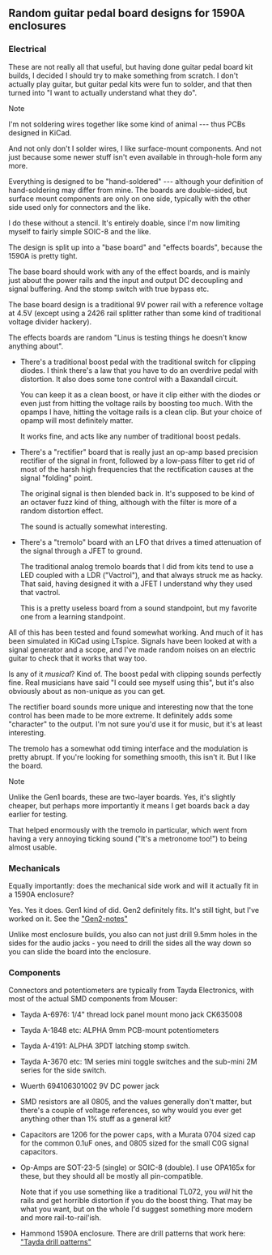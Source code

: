 ## Random guitar pedal board designs for 1590A enclosures

### Electrical

These are not really all that useful, but having done guitar pedal board
kit builds, I decided I should try to make something from scratch.  I
don't actually play guitar, but guitar pedal kits were fun to solder,
and that then turned into "I want to actually understand what they do".

> [!NOTE]
> I'm not soldering wires together like some kind of animal ---
> thus PCBs designed in KiCad.
>
> And not only don't I solder wires, I like surface-mount
> components.  And not just because some newer stuff isn't
> even available in through-hole form any more.
>
> Everything is designed to be "hand-soldered" --- although
> your definition of hand-soldering may differ from mine. The
> boards are double-sided, but surface mount components are
> only on one side, typically with the other side used only
> for connectors and the like.
>
> I do these without a stencil. It's entirely doable, since I'm
> now limiting myself to fairly simple SOIC-8 and the like.

The design is split up into a "base board" and "effects boards", because
the 1590A is pretty tight.

The base board should work with any of the effect boards, and is mainly
just about the power rails and the input and output DC decoupling and
signal buffering.  And the stomp switch with true bypass etc.

The base board design is a traditional 9V power rail with a reference
voltage at 4.5V (except using a 2426 rail splitter rather than some kind
of traditional voltage divider hackery).

The effects boards are random "Linus is testing things he doesn't know
anything about".

 - There's a traditional boost pedal with the traditional switch for
   clipping diodes. I think there's a law that you have to do an
   overdrive pedal with distortion. It also does some tone control with
   a Baxandall circuit.

   You can keep it as a clean boost, or have it clip either with the
   diodes or even just from hitting the voltage rails by boosting too
   much. With the opamps I have, hitting the voltage rails is a clean
   clip. But your choice of opamp will most definitely matter.

   It works fine, and acts like any number of traditional boost pedals.

 - There's a "rectifier" board that is really just an op-amp based
   precision rectifier of the signal in front, followed by a low-pass
   filter to get rid of most of the harsh high frequencies that the
   rectification causes at the signal "folding" point.

   The original signal is then blended back in. It's supposed to be kind
   of an octaver fuzz kind of thing, although with the filter is more of
   a random distortion effect.

   The sound is actually somewhat interesting.

 - There's a "tremolo" board with an LFO that drives a timed attenuation
   of the signal through a JFET to ground.

   The traditional analog tremolo boards that I did from kits tend to
   use a LED coupled with a LDR ("Vactrol"), and that always struck me
   as hacky. That said, having designed it with a JFET I understand why
   they used that vactrol.

   This is a pretty useless board from a sound standpoint, but my
   favorite one from a learning standpoint.

All of this has been tested and found somewhat working.  And much of it
has been simulated in KiCad using LTspice.  Signals have been
looked at with a signal generator and a scope, and I've made random
noises on an electric guitar to check that it works that way too.

Is any of it *musical*? Kind of.  The boost pedal with clipping sounds
perfectly fine.  Real musicians have said "I could see myself using
this", but it's also obviously about as non-unique as you can get.

The rectifier board sounds more unique and interesting now that the tone
control has been made to be more extreme.  It definitely adds some
"character" to the output.  I'm not sure you'd use it for music, but
it's at least interesting.

The tremolo has a somewhat odd timing interface and the modulation is
pretty abrupt.  If you're looking for something smooth, this isn't it.
But I like the board.

> [!NOTE]
> Unlike the Gen1 boards, these are two-layer boards. Yes, it's slightly
> cheaper, but perhaps more importantly it means I get boards back a day
> earlier for testing.
>
> That helped enormously with the tremolo in particular, which went from
> having a very annoying ticking sound ("It's a metronome too!") to being
> almost usable.

### Mechanicals

Equally importantly: does the mechanical side work and will it actually
fit in a 1590A enclosure?

Yes.  Yes it does.  Gen1 kind of did.  Gen2 definitely fits.  It's still
tight, but I've worked on it. See the ["Gen2-notes"](/Gen2-notes.md)

Unlike most enclosure builds, you also can not just drill 9.5mm holes in
the sides for the audio jacks - you need to drill the sides all the way
down so you can slide the board into the enclosure.

### Components

Connectors and potentiometers are typically from Tayda Electronics,
with most of the actual SMD components from Mouser:

 - Tayda A-6976: 1/4" thread lock panel mount mono jack CK635008

 - Tayda A-1848 etc: ALPHA 9mm PCB-mount potentiometers

 - Tayda A-4191: ALPHA 3PDT latching stomp switch.

 - Tayda A-3670 etc: 1M series mini toggle switches and the sub-mini 2M
   series for the side switch.

 - Wuerth 694106301002 9V DC power jack

 - SMD resistors are all 0805, and the values generally don't matter,
   but there's a couple of voltage references, so why would you ever get
   anything other than 1% stuff as a general kit?

 - Capacitors are 1206 for the power caps, with a Murata 0704 sized cap
   for the common 0.1uF ones, and 0805 sized for the small C0G signal
   capacitors.

 - Op-Amps are SOT-23-5 (single) or SOIC-8 (double). I use OPA165x for
   these, but they should all be mostly all pin-compatible.

   Note that if you use something like a traditional TL072, you *will*
   hit the rails and get horrible distortion if you do the boost thing.
   That may be what you want, but on the whole I'd suggest something
   more modern and more rail-to-rail'ish.

 - Hammond 1590A enclosure. There are drill patterns that work here:
   ["Tayda drill patterns"](/Tayda/Enclosure-drill-holes)
